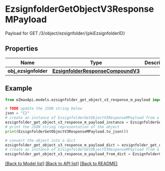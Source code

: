 # EzsignfolderGetObjectV3ResponseMPayload

Payload for GET /3/object/ezsignfolder/{pkiEzsignfolderID}

## Properties

Name | Type | Description | Notes
------------ | ------------- | ------------- | -------------
**obj_ezsignfolder** | [**EzsignfolderResponseCompoundV3**](EzsignfolderResponseCompoundV3.md) |  | 

## Example

```python
from eZmaxApi.models.ezsignfolder_get_object_v3_response_m_payload import EzsignfolderGetObjectV3ResponseMPayload

# TODO update the JSON string below
json = "{}"
# create an instance of EzsignfolderGetObjectV3ResponseMPayload from a JSON string
ezsignfolder_get_object_v3_response_m_payload_instance = EzsignfolderGetObjectV3ResponseMPayload.from_json(json)
# print the JSON string representation of the object
print(EzsignfolderGetObjectV3ResponseMPayload.to_json())

# convert the object into a dict
ezsignfolder_get_object_v3_response_m_payload_dict = ezsignfolder_get_object_v3_response_m_payload_instance.to_dict()
# create an instance of EzsignfolderGetObjectV3ResponseMPayload from a dict
ezsignfolder_get_object_v3_response_m_payload_from_dict = EzsignfolderGetObjectV3ResponseMPayload.from_dict(ezsignfolder_get_object_v3_response_m_payload_dict)
```
[[Back to Model list]](../README.md#documentation-for-models) [[Back to API list]](../README.md#documentation-for-api-endpoints) [[Back to README]](../README.md)


